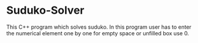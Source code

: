 # Suduko-Solver
This C++ program which solves suduko. 
In this program user has to enter the numerical element one by one for empty space or unfilled box use 0.
